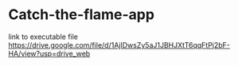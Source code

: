# Catch-the-flame-app

 link to executable file https://drive.google.com/file/d/1AjIDwsZy5aJ1JBHJXtT6qqFtPj2bF-HA/view?usp=drive_web
